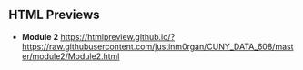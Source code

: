 ## HTML Previews

- **Module 2** https://htmlpreview.github.io/?https://raw.githubusercontent.com/justinm0rgan/CUNY_DATA_608/master/module2/Module2.html
